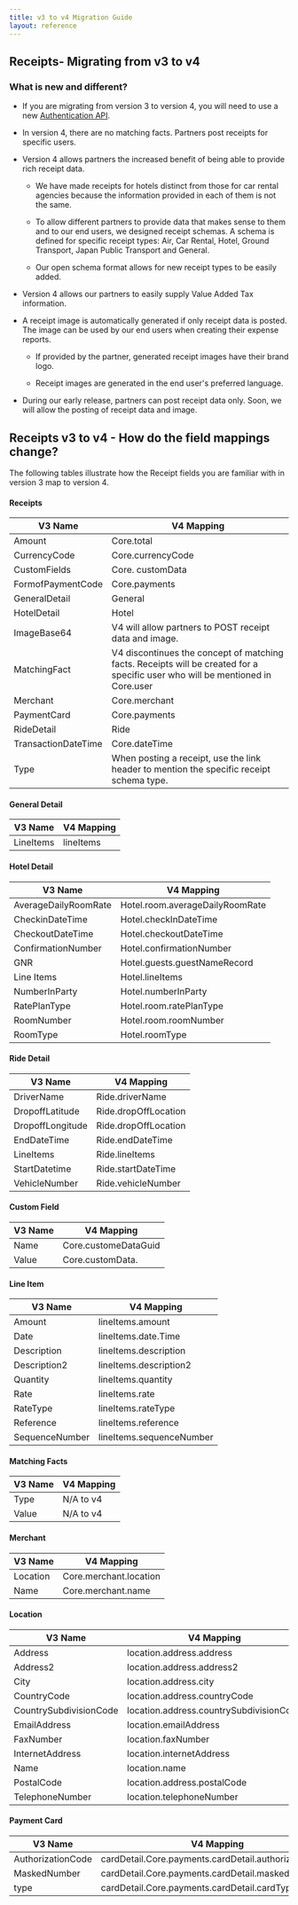 ```yaml
---
title: v3 to v4 Migration Guide
layout: reference
---
```


## Receipts- Migrating from v3 to v4

###  What is new and different?

- If you are migrating from version 3 to version 4, you will need to use a new [Authentication API](https://preview.developer.concur.com/api-alpha/auth/apidoc.html).

- In version 4, there are no matching facts. Partners post receipts for specific users.

- Version 4 allows partners the increased benefit of being able to provide rich receipt data.

  - We have made receipts for hotels distinct from those for car rental agencies because the information provided in each of them is not the same.
  
  - To allow different partners to provide data that makes sense to them and to our end users, we designed receipt schemas. A schema is defined for specific receipt types: Air, Car Rental, Hotel, Ground Transport, Japan Public Transport and General.
  
  - Our open schema format allows for new receipt types to be easily added. 

- Version 4 allows our partners to easily supply Value Added Tax information.

- A receipt image is automatically generated if only receipt data is posted. The image can be used by our end users when creating their expense reports.

  - If provided by the partner, generated receipt images have their brand logo.

  - Receipt images are generated in the end user's preferred language.

- During our early release, partners can post receipt data only. Soon, we will allow the posting of receipt data and image.

## Receipts v3 to v4 - How do the field mappings change?

The following tables illustrate how the Receipt fields you are familiar with in version 3 map to version 4.


####  Receipts

V3 Name  | V4 Mapping
------   | ------------
Amount   | Core.total
CurrencyCode  | Core.currencyCode
CustomFields  | Core. customData
FormofPaymentCode  | Core.payments
GeneralDetail  | General
HotelDetail  | Hotel
ImageBase64  | V4 will allow partners to POST receipt data and image.
MatchingFact  | V4 discontinues the concept of matching facts. Receipts will be created for a specific user who will be mentioned in Core.user
Merchant  | Core.merchant
PaymentCard  | Core.payments
RideDetail  |  Ride
TransactionDateTime  | Core.dateTime
Type  | When posting a receipt, use the link header to mention the specific receipt schema type.

####  General Detail

V3 Name  | V4 Mapping
------  | -----------
LineItems  | lineItems

####  Hotel Detail

 V3 Name  | V4 Mapping
 ------  | ------------
 AverageDailyRoomRate  | Hotel.room.averageDailyRoomRate
CheckinDateTime  | Hotel.checkInDateTime
CheckoutDateTime  | Hotel.checkoutDateTime
ConfirmationNumber  | Hotel.confirmationNumber
GNR  | Hotel.guests.guestNameRecord
Line Items  | Hotel.lineItems
NumberInParty  | Hotel.numberInParty
RatePlanType  | Hotel.room.ratePlanType
RoomNumber  | Hotel.room.roomNumber
RoomType  | Hotel.roomType


####  Ride Detail

V3 Name  | V4 Mapping
------- | -------------
DriverName  | Ride.driverName
DropoffLatitude  | Ride.dropOffLocation
DropoffLongitude  | Ride.dropOffLocation
EndDateTime  | Ride.endDateTime
LineItems  | Ride.lineItems
StartDatetime  | Ride.startDateTime
VehicleNumber  | Ride.vehicleNumber

####  Custom Field

 V3 Name  | V4 Mapping
 ------- | -------------
 Name  | Core.customeDataGuid
 Value  | Core.customData.<fieldNameChosenByClient>

####  Line Item

 V3 Name  | V4 Mapping
 ------- | -------------
 Amount  | lineItems.amount
 Date  | lineItems.date.Time
 Description  | lineItems.description
 Description2  | lineItems.description2
 Quantity  | lineItems.quantity
 Rate  | lineItems.rate
 RateType  | lineItems.rateType
 Reference  | lineItems.reference
 SequenceNumber  | lineItems.sequenceNumber


####  Matching Facts

V3 Name  | V4 Mapping
------- | -------------
Type  | N/A to v4
Value  | N/A to v4


####  Merchant

 V3 Name  | V4 Mapping
 ------- | -------------
 Location  | Core.merchant.location
 Name  | Core.merchant.name
 

####  Location

 V3 Name  | V4 Mapping
 ------- | -------------
Address  | location.address.address
Address2  | location.address.address2
City  | location.address.city
CountryCode  | location.address.countryCode
CountrySubdivisionCode  | location.address.countrySubdivisionCode
EmailAddress  | location.emailAddress
FaxNumber  | location.faxNumber
InternetAddress  | location.internetAddress
Name  | location.name
PostalCode  | location.address.postalCode
TelephoneNumber  | location.telephoneNumber


####  Payment Card

V3 Name  |  V4 Mapping
------- | -------------
AuthorizationCode  | cardDetail.Core.payments.cardDetail.authorizationCode
MaskedNumber  | cardDetail.Core.payments.cardDetail.maskedNumber
type  | cardDetail.Core.payments.cardDetail.cardType
